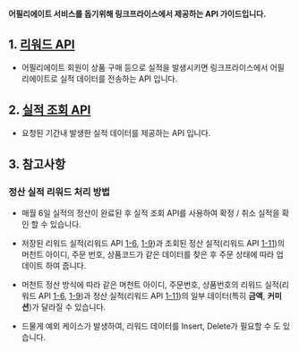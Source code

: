 #### 어필리에이트 서비스를 돕기위해 링크프라이스에서 제공하는 API 가이드입니다.



## 1. [리워드 API](https://github.com/linkprice/AffiliateSetup/blob/api_separation/docs/%EB%A6%AC%EC%9B%8C%EB%93%9C_%EC%98%A4%ED%94%88_API.md)

* 어필리에이트 회원이 상품 구매 등으로 실적을 발생시키면 링크프라이스에서 어필리에이트로 실적 데이터를 전송하는 API 입니다.



## 2. [실적 조회 API](https://github.com/linkprice/AffiliateSetup/blob/master/docs/%EC%8B%A4%EC%A0%81_%EC%A1%B0%ED%9A%8C_%EC%98%A4%ED%94%88_API_v1.6.md)

* 요청된 기간내 발생한 실적 데이터를 제공하는 API 입니다.



## 3. 참고사항

### 정산 실적 리워드 처리 방법

* 매월 6일 실적의 정산이 완료된 후 실적 조회 API를 사용하여 확정 / 취소 실적을 확인 할 수 있습니다.

* 저장된 리워드 실적(리워드 API [1-6](https://github.com/linkprice/AffiliateSetup/blob/api_separation/docs/%EB%A6%AC%EC%9B%8C%EB%93%9C_%EC%98%A4%ED%94%88_API.md#1-6), [1-9](https://github.com/linkprice/AffiliateSetup/blob/api_separation/docs/%EB%A6%AC%EC%9B%8C%EB%93%9C_%EC%98%A4%ED%94%88_API.md#1-9))과 조회된 정산 실적(리워드 API [1-11](https://github.com/linkprice/AffiliateSetup/blob/api_separation/docs/%EB%A6%AC%EC%9B%8C%EB%93%9C_%EC%98%A4%ED%94%88_API.md#1-11))의 머천트 아이디, 주문 번호, 상품코드가 같은 데이터를 찾은 후 주문 상태에 따라 업데이트 하여 줍니다.

* 머천트 정산 방식에 따라 같은 머천트 아이디, 주문번호, 상품번호의 리워드 실적(리워드 API [1-6](https://github.com/linkprice/AffiliateSetup/blob/api_separation/docs/%EB%A6%AC%EC%9B%8C%EB%93%9C_%EC%98%A4%ED%94%88_API.md#1-6), [1-9](https://github.com/linkprice/AffiliateSetup/blob/api_separation/docs/%EB%A6%AC%EC%9B%8C%EB%93%9C_%EC%98%A4%ED%94%88_API.md#1-9))과 정산 실적(리워드 API [1-11](https://github.com/linkprice/AffiliateSetup/blob/api_separation/docs/%EB%A6%AC%EC%9B%8C%EB%93%9C_%EC%98%A4%ED%94%88_API.md#1-11))의 일부 데이터(특히 **금액**, **커미션**)가 달라질 수 있습니다.

* 드물게 예외 케이스가 발생하여, 리워드 데이터를 Insert, Delete가 필요할 수 도 있습니다.
